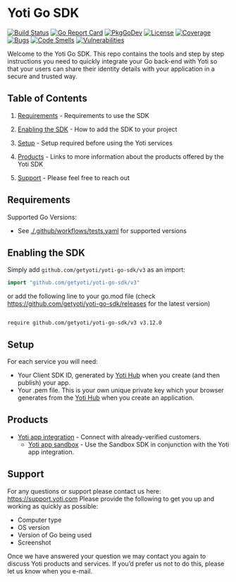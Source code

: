 # Yoti Go SDK

[![Build Status](https://github.com/getyoti/yoti-go-sdk/workflows/Unit%20Tests/badge.svg?branch=master)](https://github.com/getyoti/yoti-go-sdk/actions)
[![Go Report Card](https://goreportcard.com/badge/github.com/getyoti/yoti-go-sdk)](https://goreportcard.com/report/github.com/getyoti/yoti-go-sdk)
[![PkgGoDev](https://pkg.go.dev/badge/github.com/getyoti/yoti-go-sdk/v3)](https://pkg.go.dev/github.com/getyoti/yoti-go-sdk/v3?tab=doc)
[![License](http://img.shields.io/badge/license-mit-blue.svg?style=flat-square)](https://github.com/getyoti/yoti-go-sdk/blob/master/LICENSE.md)
[![Coverage](https://sonarcloud.io/api/project_badges/measure?project=getyoti%3Ago&metric=coverage)](https://sonarcloud.io/dashboard?id=getyoti%3Ago)
[![Bugs](https://sonarcloud.io/api/project_badges/measure?project=getyoti%3Ago&metric=bugs)](https://sonarcloud.io/dashboard?id=getyoti%3Ago)
[![Code Smells](https://sonarcloud.io/api/project_badges/measure?project=getyoti%3Ago&metric=code_smells)](https://sonarcloud.io/dashboard?id=getyoti%3Ago)
[![Vulnerabilities](https://sonarcloud.io/api/project_badges/measure?project=getyoti%3Ago&metric=vulnerabilities)](https://sonarcloud.io/dashboard?id=getyoti%3Ago)

Welcome to the Yoti Go SDK. This repo contains the tools and step by step instructions you need to quickly integrate your Go back-end with Yoti so that your users can share their identity details with your application in a secure and trusted way.

## Table of Contents

1) [Requirements](#requirements) -
Requirements to use the SDK

1) [Enabling the SDK](#enabling-the-sdk) -
How to add the SDK to your project

1) [Setup](#setup) -
Setup required before using the Yoti services

1) [Products](#products) -
Links to more information about the products offered by the Yoti SDK

1) [Support](#support) -
Please feel free to reach out

## Requirements

Supported Go Versions:
- See [./.github/workflows/tests.yaml](./.github/workflows/tests.yaml) for supported versions

## Enabling the SDK

Simply add `github.com/getyoti/yoti-go-sdk/v3` as an import:
```Go
import "github.com/getyoti/yoti-go-sdk/v3"
```
or add the following line to your go.mod file (check https://github.com/getyoti/yoti-go-sdk/releases for the latest version)
```

require github.com/getyoti/yoti-go-sdk/v3 v3.12.0
```

## Setup

For each service you will need:

* Your Client SDK ID, generated by [Yoti Hub](https://hub.yoti.com) when you create (and then publish) your app.
* Your .pem file. This is your own unique private key which your browser generates from the [Yoti Hub](https://hub.yoti.com) when you create an application.

## Products

- [Yoti app integration](_docs/PROFILE.md) - Connect with already-verified customers.
  - [Yoti app sandbox](_docs/PROFILE_SANDBOX.md) - Use the Sandbox SDK in conjunction with the Yoti app integration.

## Support

For any questions or support please contact us here: https://support.yoti.com
Please provide the following to get you up and working as quickly as possible:

* Computer type
* OS version
* Version of Go being used
* Screenshot

Once we have answered your question we may contact you again to discuss Yoti products and services. If you’d prefer us not to do this, please let us know when you e-mail.
